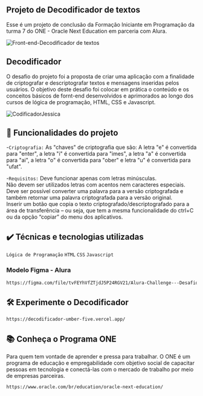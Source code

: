 ## Projeto de Decodificador de textos
Esse é um projeto de conclusão da Formação Iniciante em Programação da turma 7 do ONE - Oracle Next Education em parceria com Alura.

![Front-end-Decodificador de textos](https://github.com/user-attachments/assets/cf288be0-3e5e-4962-bb59-31e52ab1b5ad)

## Decodificador
O desafio do projeto foi a proposta de criar uma aplicação com a finalidade de criptografar e descriptografar textos e mensagens inseridas pelos usuários. 
O objetivo deste desafio foi colocar em prática o conteúdo e os conceitos básicos de fornt-end desenvolvidos e aprimorados ao longo dos cursos de lógica de programação, HTML, CSS e Javascript.    
  
![CodificadorJessica](https://github.com/user-attachments/assets/9aed9dd8-f99b-4833-b168-7c992bf3787f)

## 🔨 Funcionalidades do projeto
-`Criptografia:` As "chaves" de criptografia que são: A letra "e" é convertida para "enter", a letra "i" é convertida para "imes", a letra "a" é convertida para "ai", a letra "o" é convertida para "ober" e letra "u" é convertida para "ufat".

-`Requisitos:` Deve funcionar apenas com letras minúsculas.  
Não devem ser utilizados letras com acentos nem caracteres especiais.  
Deve ser possível converter uma palavra para a versão criptografada e também retornar uma palavra criptografada para a versão original.  
Inserir um  botão que copia o texto criptografado/descriptografado para a área de transferência – ou seja, que tem a mesma funcionalidade do ctrl+C ou da opção “copiar” do menu dos aplicativos.

## ✔️ Técnicas e tecnologias utilizadas

`Lógica de Programação` `HTML` `CSS` `Javascript`

### Modelo Figma - Alura
```bash
https://figma.com/file/tvFEYhVfZTjdJ5P24RGV21/Alura-Challenge---Desafio-1---Lógica
```

## 🛠️ Experimente o Decodificador
```bash
https://decodificador-umber-five.vercel.app/
```

## 📚 Conheça o Programa ONE
Para quem tem vontade de aprender e pressa para trabalhar.
O ONE é um programa de educação e empregabilidade com objetivo social de capacitar pessoas em tecnologia e conectá-las com o mercado de trabalho por meio de empresas parceiras.

```bash
https://www.oracle.com/br/education/oracle-next-education/
```
